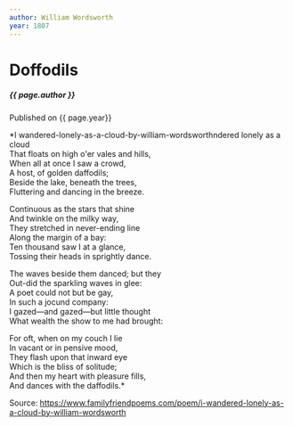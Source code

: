 ```yaml
---
author: William Wordsworth
year: 1807
---
```


# Doffodils

#####  {{ page.author }}

Published on {{ page.year}}

*I wandered-lonely-as-a-cloud-by-william-wordsworthndered lonely as a cloud <br>
That floats on high o'er vales and hills, <br>
When all at once I saw a crowd, <br>
A host, of golden daffodils; <br>
Beside the lake, beneath the trees, <br>
Fluttering and dancing in the breeze. <br>

Continuous as the stars that shine <br>
And twinkle on the milky way, <br>
They stretched in never-ending line <br>
Along the margin of a bay: <br>
Ten thousand saw I at a glance, <br>
Tossing their heads in sprightly dance. <br>

The waves beside them danced; but they <br>
Out-did the sparkling waves in glee: <br>
A poet could not but be gay, <br>
In such a jocund company: <br>
I gazed—and gazed—but little thought <br>
What wealth the show to me had brought: <br>

For oft, when on my couch I lie <br>
In vacant or in pensive mood, <br>
They flash upon that inward eye <br>
Which is the bliss of solitude; <br>
And then my heart with pleasure fills, <br>
And dances with the daffodils.* <br>

Source: https://www.familyfriendpoems.com/poem/i-wandered-lonely-as-a-cloud-by-william-wordsworth



